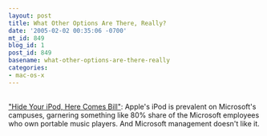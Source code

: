 ```yaml
---
layout: post
title: What Other Options Are There, Really?
date: '2005-02-02 00:35:06 -0700'
mt_id: 849
blog_id: 1
post_id: 849
basename: what-other-options-are-there-really
categories:
- mac-os-x
---
```

<br /><a href="http://www.wired.com/news/mac/0,2125,66460,00.html">"Hide Your iPod, Here Comes Bill"</a>: Apple's iPod is prevalent on Microsoft's campuses, garnering something like 80% share of the Microsoft employees who own portable music players. And Microsoft management doesn't like it.<br /><br /><br />

